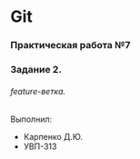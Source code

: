 # Git
### Практическая работа №7
### Задание 2.
###### feature-ветка.
Выполнил:
*  Карпенко Д.Ю.
*  УВП-313